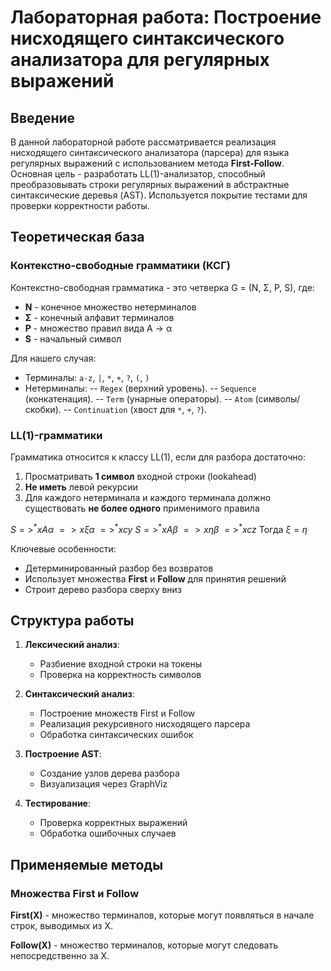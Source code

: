 # Лабораторная работа: Построение нисходящего синтаксического анализатора для регулярных выражений

## Введение

В данной лабораторной работе рассматривается реализация нисходящего синтаксического анализатора (парсера) для языка регулярных выражений с использованием метода **First-Follow**. Основная цель - разработать LL(1)-анализатор, способный преобразовывать строки регулярных выражений в абстрактные синтаксические деревья (AST). Используется покрытие тестами для проверки корректности работы.

## Теоретическая база

### Контекстно-свободные грамматики (КСГ)

Контекстно-свободная грамматика - это четверка G = (N, Σ, P, S), где:
- **N** - конечное множество нетерминалов
- **Σ** - конечный алфавит терминалов
- **P** - множество правил вида A → α
- **S** - начальный символ

Для нашего случая:
- Терминалы: `a-z`, `|`, `*`, `+`, `?`, `(`, `)`
- Нетерминалы:
-- `Regex` (верхний уровень).
-- `Sequence` (конкатенация).
-- `Term` (унарные операторы).
-- `Atom` (символы/скобки).
-- `Continuation` (хвост для  `*`,  `+`,  `?`).


### LL(1)-грамматики

Грамматика относится к классу LL(1), если для разбора достаточно:
1. Просматривать **1 символ** входной строки (lookahead)
2. **Не иметь** левой рекурсии
3. Для каждого нетерминала и каждого терминала должно существовать **не более одного** применимого правила

$S => ^*xA \alpha\ =>x\xi\alpha\ =>^*xcy$
$S => ^*xA \beta\ =>x\eta\beta\ =>^*xcz$
Тогда $\xi = \eta$

Ключевые особенности:
- Детерминированный разбор без возвратов
- Использует множества **First** и **Follow** для принятия решений
- Строит дерево разбора сверху вниз

## Структура работы

1. **Лексический анализ**:
   - Разбиение входной строки на токены
   - Проверка на корректность символов

2. **Синтаксический анализ**:
   - Построение множеств First и Follow
   - Реализация рекурсивного нисходящего парсера
   - Обработка синтаксических ошибок

3. **Построение AST**:
   - Создание узлов дерева разбора
   - Визуализация через GraphViz

4. **Тестирование**:
   - Проверка корректных выражений
   - Обработка ошибочных случаев

## Применяемые методы

### Множества First и Follow

**First(X)** - множество терминалов, которые могут появляться в начале строк, выводимых из X.

**Follow(X)** - множество терминалов, которые могут следовать непосредственно за X.
